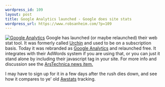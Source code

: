 ```yaml
--- 
wordpress_id: 109
layout: post
title: Google Analytics launched - Google does site stats
wordpress_url: https://www.robsanheim.com/?p=109
---
```

<a href="https://www.google.com/analytics/"><img class="right" src="https://www.google.com/analytics/images/intro_small.jpg" alt="Google Analytics" /></a>
Google has launched (or maybe relaunched) their web stat tool.  It was formerly called <a href="https://www.google.com/intl/en/press/pressrel/urchin.html">Urchin</a> and used to be on a subscription basis.  Today it was rebranded as <a href="https://www.google.com/analytics/">Google Analytics</a> and relaunched free.  It integrates with their AdWords system if you are using that, or you can just it stand alone by including their javascript tag in your site.  For more info and discussion see the <a href="https://arstechnica.com/news.ars/post/20051114-5563.html">ArsTechnica news item.</a>

I may have to sign up for it in a few days after the rush dies down, and see how it compares to ye' old <a href="https://awstats.sourceforge.net/">Awstats</a> tracking.  
